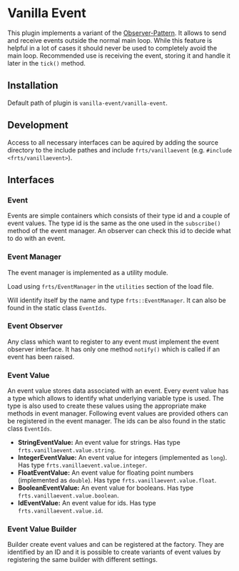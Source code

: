# Vanilla Event

This plugin implements a variant of the [Observer-Pattern](https://en.wikipedia.org/wiki/Observer_pattern). It allows to send and receive events outside the normal main loop. While this feature is helpful in a lot of cases it should never be used to completely avoid the main loop. Recommended use is receiving the event, storing it and handle it later in the `tick()` method. 

## Installation

Default path of plugin is `vanilla-event/vanilla-event`.

## Development

Access to all necessary interfaces can be aquired by adding the source directory to the include pathes and include `frts/vanillaevent` (e.g. `#include <frts/vanillaevent>`).

## Interfaces

### Event

Events are simple containers which consists of their type id and a couple of event values. The type id is the same as the one used in the `subscribe()` method of the event manager. An observer can check this id to decide what to do with an event. 

### Event Manager

The event manager is implemented as a utility module. 

Load using `frts/EventManager` in the `utilities` section of the load file. 

Will identify itself by the name and type `frts::EventManager`. It can also be found in the static class `EventIds`. 

### Event Observer

Any class which want to register to any event must implement the event observer interface. It has only one method  `notify()` which is called if an event has been raised. 

### Event Value

An event value stores data associated with an event. Every event value has a type which allows to identify what underlying variable type is used. The type is also used to create these values using the appropriate make methods in event manager. Following event values are provided others can be registered in the event manager. The ids can be also found in the static class `EventIds`.

- **StringEventValue:** An event value for strings. Has type `frts.vanillaevent.value.string`.
- **IntegerEventValue:** An event value for integers (implemented as `long`). Has type `frts.vanillaevent.value.integer`.
- **FloatEventValue:** An event value for floating point numbers (implemented as `double`). Has type `frts.vanillaevent.value.float`.
- **BooleanEventValue:** An event value for booleans. Has type `frts.vanillaevent.value.boolean`.
- **IdEventValue:** An event value for ids. Has type `frts.vanillaevent.value.id`.

### Event Value Builder

Builder create event values and can be registered at the factory. They are identified by an ID and it is possible to create variants of event values by registering the same builder with different settings.